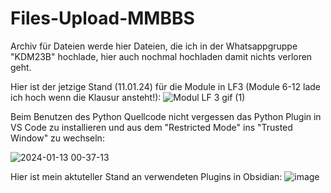 # Files-Upload-MMBBS
Archiv für Dateien
werde hier Dateien, die ich in der Whatsappgruppe "KDM23B" hochlade, hier auch nochmal hochladen damit nichts verloren geht.

Hier ist der jetzige Stand (11.01.24) für die Module in LF3 (Module 6-12 lade ich hoch wenn die Klausur ansteht!): 
![Modul LF 3 gif (1)](https://github.com/ReinerBalschun/Files-Upload-MMBBS/assets/152055446/429531d9-4a8d-4c84-ab26-d9f551fb20c4)


Beim Benutzen des Python Quellcode nicht vergessen das Python Plugin in VS Code zu installieren und aus dem "Restricted Mode" ins "Trusted Window" zu wechseln:

![2024-01-13 00-37-13](https://github.com/ReinerBalschun/Files-Upload-MMBBS/assets/152055446/de30f5fc-9531-4a60-bea0-08312b61cd25)


Hier ist mein aktuteller Stand an verwendeten Plugins in Obsidian:
![image](https://github.com/ReinerBalschun/Files-Upload-MMBBS/assets/152055446/0a5f73ea-7005-4e2f-a68c-345b34762b7f)
